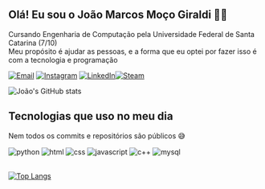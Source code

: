 ## Olá! Eu sou o João Marcos Moço Giraldi 👋👋
Cursando Engenharia de Computação pela Universidade Federal de Santa Catarina (7/10) <br/>
Meu propósito é ajudar as pessoas, e a forma que eu optei por fazer isso é com a tecnologia e programação <br/>


[![Email](https://img.shields.io/badge/Gmail-D14836?style=for-the-badge&logo=gmail&logoColor=white)](mailto:jmarcosmoco@gmail.com) [![Instagram](https://img.shields.io/badge/Instagram-E4405F?style=for-the-badge&logo=instagram&logoColor=white)](https://www.instagram.com/jao_giraldi/) [![LinkedIn](https://img.shields.io/badge/LinkedIn-0077B5?style=for-the-badge&logo=linkedin&logoColor=white)](https://www.linkedin.com/in/jo%C3%A3o-marcos-mo%C3%A7o-giraldi-b63a51226/)[![Steam](https://img.shields.io/badge/Steam-000000?style=for-the-badge&logo=steam&logoColor=white)](https://steamcommunity.com/id/Jaozin1808/)

![João's GitHub stats](https://github-readme-stats.vercel.app/api?username=joao-giraldi&show_icons=true&theme=dracula)

## Tecnologias que uso no meu dia
Nem todos os commits e repositórios são públicos 😅

<div>
  <img align="center" alt="python" src="https://img.shields.io/badge/Python-3776AB?style=for-the-badge&logo=python&logoColor=white"/>
  <img align="center" alt="html" src="https://img.shields.io/badge/HTML-239120?style=for-the-badge&logo=html5&logoColor=white"/>
  <img align="center" alt="css" src="https://img.shields.io/badge/CSS-239120?&style=for-the-badge&logo=css3&logoColor=white"/>
  <img align="center" alt="javascript" src="https://img.shields.io/badge/JavaScript-F7DF1E?style=for-the-badge&logo=javascript&logoColor=black"/>
  <img align="center" alt="c++" src="https://img.shields.io/badge/C%2B%2B-00599C?style=for-the-badge&logo=c%2B%2B&logoColor=white"/>
  <img align="center" alt="mysql" src="https://img.shields.io/badge/MySQL-00000F?style=for-the-badge&logo=mysql&logoColor=white"/>
</div>
<br/>

[![Top Langs](https://github-readme-stats.vercel.app/api/top-langs/?username=joao-giraldi&layout=donut)](https://github.com/joao-giraldi/github-readme-stats)


